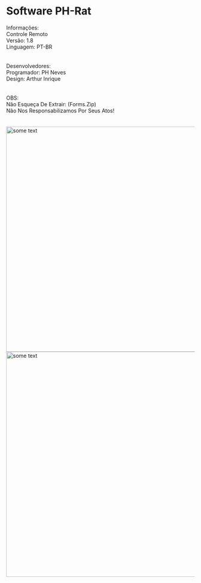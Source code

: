 # Software PH-Rat </br>
Informações: </br>
Controle Remoto </br>
Versão: 1.8 </br>
Linguagem: PT-BR </br>
</br>
</br>
Desenvolvedores: </br>
Programador: PH Neves </br>
Design: Arthur Inrique </br>
</br>
</br>
OBS: </br>
Não Esqueça De Extrair: (Forms.Zip) </br>
Não Nos Responsabilizamos Por Seus Atos!</br>
</br>
</br>
<img src="https://i.ibb.co/gdjYNzK/dsds.png" alt="some text" width=900 height=600></br>
<img src="https://i.ibb.co/Pt7kJXk/dddd.png" alt="some text" width=900 height=600>
